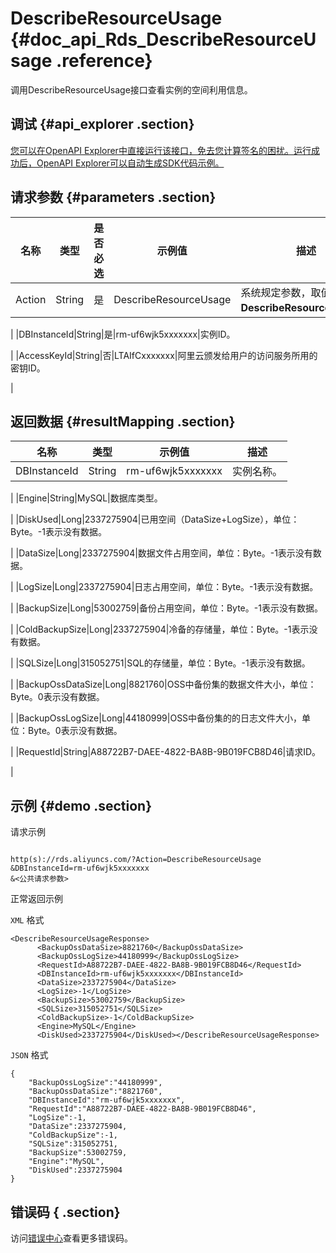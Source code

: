 # DescribeResourceUsage {#doc_api_Rds_DescribeResourceUsage .reference}

调用DescribeResourceUsage接口查看实例的空间利用信息。

## 调试 {#api_explorer .section}

[您可以在OpenAPI Explorer中直接运行该接口，免去您计算签名的困扰。运行成功后，OpenAPI Explorer可以自动生成SDK代码示例。](https://api.aliyun.com/#product=Rds&api=DescribeResourceUsage&type=RPC&version=2014-08-15)

## 请求参数 {#parameters .section}

|名称|类型|是否必选|示例值|描述|
|--|--|----|---|--|
|Action|String|是|DescribeResourceUsage|系统规定参数，取值：**DescribeResourceUsage**。

 |
|DBInstanceId|String|是|rm-uf6wjk5xxxxxxx|实例ID。

 |
|AccessKeyId|String|否|LTAIfCxxxxxxx|阿里云颁发给用户的访问服务所用的密钥ID。

 |

## 返回数据 {#resultMapping .section}

|名称|类型|示例值|描述|
|--|--|---|--|
|DBInstanceId|String|rm-uf6wjk5xxxxxxx|实例名称。

 |
|Engine|String|MySQL|数据库类型。

 |
|DiskUsed|Long|2337275904|已用空间（DataSize+LogSize），单位：Byte。-1表示没有数据。

 |
|DataSize|Long|2337275904|数据文件占用空间，单位：Byte。-1表示没有数据。

 |
|LogSize|Long|2337275904|日志占用空间，单位：Byte。-1表示没有数据。

 |
|BackupSize|Long|53002759|备份占用空间，单位：Byte。-1表示没有数据。

 |
|ColdBackupSize|Long|2337275904|冷备的存储量，单位：Byte。-1表示没有数据。

 |
|SQLSize|Long|315052751|SQL的存储量，单位：Byte。-1表示没有数据。

 |
|BackupOssDataSize|Long|8821760|OSS中备份集的数据文件大小，单位：Byte。0表示没有数据。

 |
|BackupOssLogSize|Long|44180999|OSS中备份集的的日志文件大小，单位：Byte。0表示没有数据。

 |
|RequestId|String|A88722B7-DAEE-4822-BA8B-9B019FCB8D46|请求ID。

 |

## 示例 {#demo .section}

请求示例

``` {#request_demo}

http(s)://rds.aliyuncs.com/?Action=DescribeResourceUsage
&DBInstanceId=rm-uf6wjk5xxxxxxx
&<公共请求参数>

```

正常返回示例

`XML` 格式

``` {#xml_return_success_demo}
<DescribeResourceUsageResponse>
	  <BackupOssDataSize>8821760</BackupOssDataSize>
	  <BackupOssLogSize>44180999</BackupOssLogSize>
	  <RequestId>A88722B7-DAEE-4822-BA8B-9B019FCB8D46</RequestId>
	  <DBInstanceId>rm-uf6wjk5xxxxxxx</DBInstanceId>
	  <DataSize>2337275904</DataSize>
	  <LogSize>-1</LogSize>
	  <BackupSize>53002759</BackupSize>
	  <SQLSize>315052751</SQLSize>
	  <ColdBackupSize>-1</ColdBackupSize>
	  <Engine>MySQL</Engine>
	  <DiskUsed>2337275904</DiskUsed></DescribeResourceUsageResponse>
```

`JSON` 格式

``` {#json_return_success_demo}
{
	"BackupOssLogSize":"44180999",
	"BackupOssDataSize":"8821760",
	"DBInstanceId":"rm-uf6wjk5xxxxxxx",
	"RequestId":"A88722B7-DAEE-4822-BA8B-9B019FCB8D46",
	"LogSize":-1,
	"DataSize":2337275904,
	"ColdBackupSize":-1,
	"SQLSize":315052751,
	"BackupSize":53002759,
	"Engine":"MySQL",
	"DiskUsed":2337275904
}
```

## 错误码 { .section}

访问[错误中心](https://error-center.alibabacloud.com/status/product/Rds)查看更多错误码。

